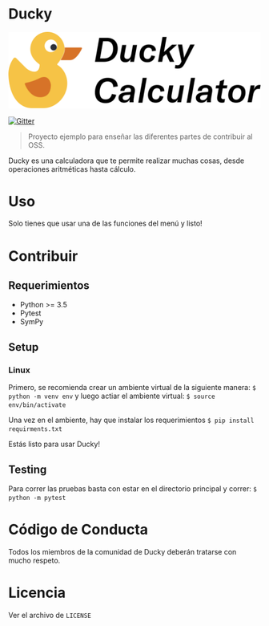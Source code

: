 # Ducky

![Ducky](./static/logo.svg)

[![Gitter](https://badges.gitter.im/ducky-calculator/community.svg)](https://gitter.im/ducky-calculator/community?utm_source=badge&utm_medium=badge&utm_campaign=pr-badge)

> Proyecto ejemplo para enseñar las diferentes partes de contribuir al OSS.

Ducky es una calculadora que te permite realizar muchas cosas, desde operaciones aritméticas hasta cálculo.

# Uso

Solo tienes que usar una de las funciones del menú y listo!

# Contribuir

## Requerimientos

* Python >= 3.5
* Pytest
* SymPy

## Setup

### Linux

Primero, se recomienda crear un ambiente virtual de la siguiente manera:
`$ python -m venv env`
y luego actiar el ambiente virtual:
`$ source env/bin/activate`

Una vez en el ambiente, hay que instalar los requerimientos
`$ pip install requirments.txt`

Estás listo para usar Ducky!

## Testing

Para correr las pruebas basta con estar en el directorio principal y correr:
`$ python -m pytest`

# Código de Conducta

Todos los miembros de la comunidad de Ducky deberán tratarse con mucho respeto.

# Licencia
Ver el archivo de `LICENSE`

